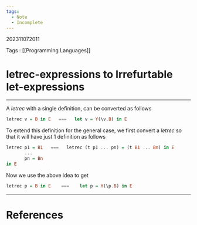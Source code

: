 ```yaml
---
tags:
  - Note
  - Incomplete
---
```

202311072011

Tags : [[Programming Languages]]
# letrec-expressions to Irrefurtable let-expressions
---
A *letrec* with a single definition, can be converted as follows
```haskell
letrec v = B in E   ===   let v = Y(\v.B) in E
```

To extend this definition for the general case, we first convert a *letrec* so that it will have just 1 definition as follows

```haskell
letrec p1 = B1   ===   letrec (t p1 ... pn) = (t B1 ... Bn) in E
       ...
       pn = Bn
in E
```

Now we use the above idea to get 
```haskell
letrec p = B in E    ===    let p = Y(\p.B) in E
```


---
# References

